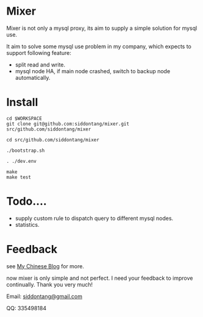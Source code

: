 # Mixer

Mixer is not only a mysql proxy, its aim to supply a simple solution for mysql use.

It aim to solve some mysql use problem in my company, which expects to support following feature:

- split read and write.
- mysql node HA, if main node crashed, switch to backup node automatically.

# Install 

    cd $WORKSPACE
    git clone git@github.com:siddontang/mixer.git src/github.com/siddontang/mixer
    
    cd src/github.com/siddontang/mixer

    ./bootstrap.sh

    . ./dev.env

    make
    make test


# Todo....

- supply custom rule to dispatch query to different mysql nodes. 
- statistics. 

# Feedback

see [My Chinese Blog](http://blog.csdn.net/siddontang/article/category/2093877) for more.

now mixer is only simple and not perfect. I need your feedback to improve continually. Thank you very much!

Email: siddontang@gmail.com

QQ: 335498184

